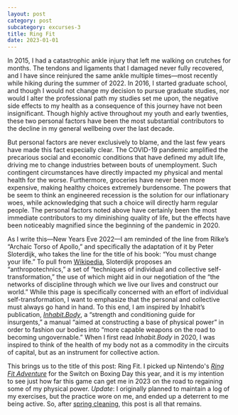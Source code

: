 ```yaml
---
layout: post
category: post
subcategory: excurses-3
title: Ring Fit
date: 2023-01-01
---
```


In 2015, I had a catastrophic ankle injury that left me walking on crutches for months. The tendons and ligaments that I damaged never fully recovered, and I have since reinjured the same ankle multiple times—most recently while hiking during the summer of 2022. In 2016, I started graduate school, and though I would not change my decision to pursue graduate studies, nor would I alter the professional path my studies set me upon, the negative side effects to my health as a consequence of this journey have not been insignificant. Though highly active throughout my youth and early twenties, these two personal factors have been the most substantial contributors to the decline in my general wellbeing over the last decade.

But personal factors are never exclusively to blame, and the last few years have made this fact especially clear. The COVID-19 pandemic amplified the precarious social and economic conditions that have defined my adult life, driving me to change industries between bouts of unemployment. Such contingent circumstances have directly impacted my physical and mental health for the worse. Furthermore, groceries have never been more expensive, making healthy choices extremely burdensome. The powers that be seem to think an engineered recession is the solution for our inflationary woes, while acknowledging that such a choice will directly harm regular people. The personal factors noted above have certainly been the most immediate contributors to my diminishing quality of life, but the effects have been noticeably magnified since the beginning of the pandemic in 2020.

As I write this—New Years Eve 2022—I am reminded of the line from Rilke’s “Archaic Torso of Apollo,” and specifically the adaptation of it by Peter Sloterdijk, who takes the line for the title of his book: “You must change your life.” To pull from [Wikipedia](https://en.wikipedia.org/wiki/You_Must_Change_Your_Life), Sloterdijk proposes an “anthropotechnics,” a set of “techniques of individual and collective self-transformation,” the use of which might aid in our negotiation of the “the networks of discipline through which we live our lives and construct our world.” While this page is specifically concerned with an effort of individual self-transformation, I want to emphasize that the personal and collective must always go hand in hand. To this end, I am inspired by Inhabit’s publication, [*Inhabit.Body*](https://territories.substack.com/p/inhabitbody), a “strength and conditioning guide for insurgents,” a manual “aimed at constructing a base of physical power” in order to fashion our bodies into “more capable weapons on the road to becoming ungovernable.” When I first read <em>Inhabit.Body</em> in 2020, I was inspired to think of the health of my body not as a commodity in the circuits of capital, but as an instrument for collective action.

This brings us to the title of this post: Ring Fit. I picked up Nintendo's [*Ring Fit Adventure*](https://ringfitadventure.nintendo.com/) for the Switch on Boxing Day this year, and it is my intention to see just how far this game can get me in 2023 on the road to regaining some of my physical power. *Update*: I originally planned to maintain a log of my exercises, but the practice wore on me, and ended up a deterrent to me being active. So, after [spring cleaning](/2023/04/10/spring-cleaning), this post is all that remains.
